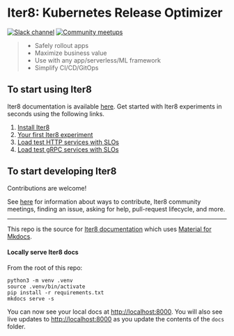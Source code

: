 # Iter8: Kubernetes Release Optimizer

[![Slack channel](https://img.shields.io/badge/Slack-Join-purple)](https://join.slack.com/t/iter8-tools/shared_invite/zt-awl2se8i-L0pZCpuHntpPejxzLicbmw)
[![Community meetups](https://img.shields.io/badge/meet-Iter8%20community%20meetups-brightgreen)](https://iter8.tools/0.8/getting-started/help/)

>   - Safely rollout apps
>   - Maximize business value
>   - Use with any app/serverless/ML framework
>   - Simplify CI/CD/GitOps

## To start using Iter8

Iter8 documentation is available [here](https://iter8.tools). Get started with Iter8 experiments in seconds using the following links.

1.  [Install Iter8](https://iter8.tools/0.8/getting-started/install/)
2.  [Your first Iter8 experiment](https://iter8.tools/0.8/getting-started/your-first-experiment/)
3.  [Load test HTTP services with SLOs](https://iter8.tools/0.8/tutorials/load-test-http/usage/)
4.  [Load test gRPC services with SLOs](https://iter8.tools/0.8/tutorials/load-test-grpc/usage/)

## To start developing Iter8

Contributions are welcome! 

See [here](CONTRIBUTING.md) for information about ways to contribute, Iter8 community meetings, finding an issue, asking for help, pull-request lifecycle, and more.

***

This repo is the source for [Iter8 documentation](https://iter8.tools) which uses [Material for Mkdocs](https://squidfunk.github.io/mkdocs-material/).

#### Locally serve Iter8 docs
From the root of this repo:

```shell
python3 -m venv .venv
source .venv/bin/activate
pip install -r requirements.txt
mkdocs serve -s
```

You can now see your local docs at [http://localhost:8000](http://localhost:8000). You will also see live updates to [http://localhost:8000](http://localhost:8000) as you update the contents of the `docs` folder.

